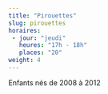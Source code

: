 ```yaml
---
title: "Pirouettes"
slug: pirouettes
horaires:
 - jour: "jeudi"
   heures: "17h - 18h"
   places: "20"
weight: 4
---
```

Enfants nés de 2008 à 2012
